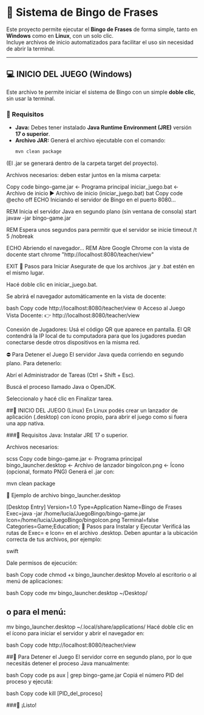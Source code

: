 # 🎲 Sistema de Bingo de Frases

Este proyecto permite ejecutar el **Bingo de Frases** de forma simple, tanto en **Windows** como en **Linux**, con un solo clic.  
Incluye archivos de inicio automatizados para facilitar el uso sin necesidad de abrir la terminal.

---

## 💻 INICIO DEL JUEGO (Windows)

Este archivo te permite iniciar el sistema de Bingo con un simple **doble clic**, sin usar la terminal.

### 🔧 Requisitos

- **Java:** Debes tener instalado **Java Runtime Environment (JRE)** versión **17 o superior**.  
- **Archivo JAR:** Generá el archivo ejecutable con el comando:
  ```bash
  mvn clean package
(El .jar se generará dentro de la carpeta target del proyecto).

Archivos necesarios: deben estar juntos en la misma carpeta:

Copy code
bingo-game.jar      ← Programa principal
iniciar_juego.bat   ← Archivo de inicio
▶️ Archivo de inicio (iniciar_juego.bat)
bat
Copy code
@echo off
ECHO Iniciando el servidor de Bingo en el puerto 8080...

REM Inicia el servidor Java en segundo plano (sin ventana de consola)
start javaw -jar bingo-game.jar

REM Espera unos segundos para permitir que el servidor se inicie
timeout /t 5 /nobreak

ECHO Abriendo el navegador...
REM Abre Google Chrome con la vista de docente
start chrome "http://localhost:8080/teacher/view"

EXIT
🚀 Pasos para Iniciar
Asegurate de que los archivos .jar y .bat estén en el mismo lugar.

Hacé doble clic en iniciar_juego.bat.

Se abrirá el navegador automáticamente en la vista de docente:

bash
Copy code
http://localhost:8080/teacher/view
🌐 Acceso al Juego
Vista Docente:
👉 http://localhost:8080/teacher/view

Conexión de Jugadores:
Usá el código QR que aparece en pantalla.
El QR contendrá la IP local de tu computadora para que los jugadores puedan conectarse desde otros dispositivos en la misma red.

⛔ Para Detener el Juego
El servidor Java queda corriendo en segundo plano.
Para detenerlo:

Abrí el Administrador de Tareas (Ctrl + Shift + Esc).

Buscá el proceso llamado Java o OpenJDK.

Seleccionalo y hacé clic en Finalizar tarea.

##🐧 INICIO DEL JUEGO (Linux)
En Linux podés crear un lanzador de aplicación (.desktop) con ícono propio, para abrir el juego como si fuera una app nativa.

###🔧 Requisitos
Java: Instalar JRE 17 o superior.

Archivos necesarios:

scss
Copy code
bingo-game.jar         ← Programa principal
bingo_launcher.desktop ← Archivo de lanzador
bingoIcon.png          ← Ícono (opcional, formato PNG)
Generá el .jar con:

  mvn clean package
  
🧩 Ejemplo de archivo bingo_launcher.desktop

[Desktop Entry]
Version=1.0
Type=Application
Name=Bingo de Frases
Exec=java -jar /home/lucia/JuegoBingo/bingo-game.jar
Icon=/home/lucia/JuegoBingo/bingoIcon.png
Terminal=false
Categories=Game;Education;
🚀 Pasos para Instalar y Ejecutar
Verificá las rutas de Exec= e Icon= en el archivo .desktop.
Deben apuntar a la ubicación correcta de tus archivos, por ejemplo:

swift

Dale permisos de ejecución:

bash
Copy code
chmod +x bingo_launcher.desktop
Movelo al escritorio o al menú de aplicaciones:

bash
Copy code
mv bingo_launcher.desktop ~/Desktop/
## o para el menú:
mv bingo_launcher.desktop ~/.local/share/applications/
Hacé doble clic en el ícono para iniciar el servidor y abrir el navegador en:

bash
Copy code
http://localhost:8080/teacher/view

##🛑 Para Detener el Juego
El servidor corre en segundo plano, por lo que necesitás detener el proceso Java manualmente:

bash
Copy code
ps aux | grep bingo-game.jar
Copiá el número PID del proceso y ejecutá:

bash
Copy code
kill [PID_del_proceso]

###🏁 ¡Listo!
